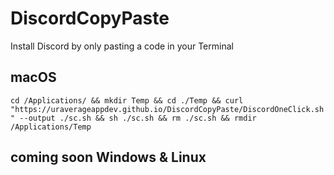# DiscordCopyPaste
Install Discord by only pasting a code in your Terminal

## macOS
```cd /Applications/ && mkdir Temp && cd ./Temp && curl "https://uraverageappdev.github.io/DiscordCopyPaste/DiscordOneClick.sh" --output ./sc.sh && sh ./sc.sh && rm ./sc.sh && rmdir /Applications/Temp```
## coming soon Windows & Linux
